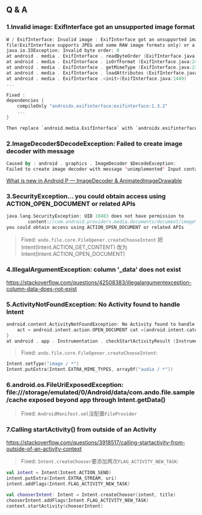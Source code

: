 ## Q & A

### 1.Invalid image: ExifInterface got an unsupported image format

```kotlin
W / ExifInterface: Invalid image : ExifInterface got an unsupported image format
file(ExifInterface supports JPEG and some RAW image formats only) or a corrupted JPEG file to ExifInterface .
java.io.IOException: Invalid byte order: 0
at android . media . ExifInterface . readByteOrder (ExifInterface.java:3134)
at android . media . ExifInterface . isOrfFormat (ExifInterface.java:2449)
at android . media . ExifInterface . getMimeType (ExifInterface.java:2327)
at android . media . ExifInterface . loadAttributes (ExifInterface.java:1755)
at android . media . ExifInterface .<init>(ExifInterface.java:1449)
...

Fixed :
dependencies {
    compileOnly "androidx.exifinterface:exifinterface:1.3.2"
    ...
}

Then replace `android.media.ExifInterface` with `androidx.exifinterface.media.ExifInterface`
```

### 2.ImageDecoder$DecodeException: Failed to create image decoder with message

```kotlin
Caused by : android . graphics . ImageDecoder $DecodeException:
Failed to create image decoder with message 'unimplemented' Input contained an error.
```

[What is new in Android P — ImageDecoder & AnimatedImageDrawable](https://medium.com/appnroll-publication/what-is-new-in-android-p-imagedecoder-animatedimagedrawable-a65744bec7c1)

### 3.SecurityException... you could obtain access using ACTION_OPEN_DOCUMENT or related APIs

```kotlin
java.lang.SecurityException: UID 10483 does not have permission to
        content://com.android.providers.media.documents/document/image%3A16012 [user 0];
you could obtain access using ACTION_OPEN_DOCUMENT or related APIs
```

> Fixed: `ando.file.core.FileOpener.createChooseIntent`
把 Intent(Intent.ACTION_GET_CONTENT) 改为 Intent(Intent.ACTION_OPEN_DOCUMENT)

### 4.IllegalArgumentException: column '_data' does not exist

<https://stackoverflow.com/questions/42508383/illegalargumentexception-column-data-does-not-exist>

### 5.ActivityNotFoundException: No Activity found to handle Intent

```kotlin
android.content.ActivityNotFoundException: No Activity found to handle Intent {
    act = android.intent.action.OPEN_DOCUMENT cat =[android.intent.category.OPENABLE](has extras)
}
at android . app . Instrumentation . checkStartActivityResult (Instrumentation.java:2105)
```

> Fixed: `ando.file.core.FileOpener.createChooseIntent`:

```kotlin
Intent.setType("image / *")
Intent.putExtra(Intent.EXTRA_MIME_TYPES, arrayOf("audio / *"))
```

### 6.android.os.FileUriExposedException: file:///storage/emulated/0/Android/data/com.ando.file.sample/cache exposed beyond app through Intent.getData()

> Fixed: `AndroidManifest.xml`没配置`FileProvider`

### 7.Calling startActivity() from outside of an Activity

<https://stackoverflow.com/questions/3918517/calling-startactivity-from-outside-of-an-activity-context>

> Fixed: `Intent.createChooser`要添加两次`FLAG_ACTIVITY_NEW_TASK`:

```kotlin
val intent = Intent(Intent.ACTION_SEND)
intent.putExtra(Intent.EXTRA_STREAM, uri)
intent.addFlags(Intent.FLAG_ACTIVITY_NEW_TASK)

val chooserIntent: Intent = Intent.createChooser(intent, title)
chooserIntent.addFlags(Intent.FLAG_ACTIVITY_NEW_TASK)
context.startActivity(chooserIntent)
```